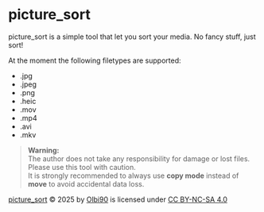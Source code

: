 # picture_sort
picture_sort is a simple tool that let you sort your media. No fancy stuff, just sort!

At the moment the following filetypes are supported:
- .jpg
- .jpeg
- .png
- .heic
- .mov
- .mp4
- .avi
- .mkv

> **Warning:**  
> The author does not take any responsibility for damage or lost files. Please use this tool with caution.  
> It is strongly recommended to always use **copy mode** instead of **move** to avoid accidental data loss.

<a href="https://github.com/Olbi90/picture_sort">picture_sort</a> © 2025 by <a href="https://github.com/Olbi90">Olbi90</a> is licensed under <a href="https://creativecommons.org/licenses/by-nc-sa/4.0/">CC BY-NC-SA 4.0</a><img src="https://mirrors.creativecommons.org/presskit/icons/cc.svg" alt="" style="max-width: 1em;max-height:1em;margin-left: .2em;"><img src="https://mirrors.creativecommons.org/presskit/icons/by.svg" alt="" style="max-width: 1em;max-height:1em;margin-left: .2em;"><img src="https://mirrors.creativecommons.org/presskit/icons/nc.svg" alt="" style="max-width: 1em;max-height:1em;margin-left: .2em;"><img src="https://mirrors.creativecommons.org/presskit/icons/sa.svg" alt="" style="max-width: 1em;max-height:1em;margin-left: .2em;">